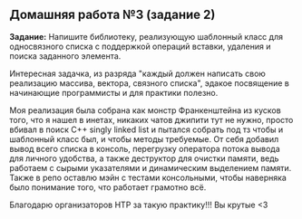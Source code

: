 ## Домашняя работа №3 (задание 2)
__Задание:__ Напишите библиотеку, реализующую шаблонный класс для односвязного списка с поддержкой операций вставки, удаления и поиска заданного элемента.

Интересная задачка, из разряда "каждый должен написать свою реализацию массива, вектора, связного списка", эдакое посвящение в начинающие программисты и для практики полезно.

Моя реализация была собрана как монстр Франкенштейна из кусков того, что я нашел в инетах, никаких чатов джипити тут не нужно, просто вбивал в поиск C++ singly linked list и пытался собрать под тз чтобы и шаблонный класс был, и чтобы методы требуемые. От себя добавил вывод всего списка в консоль, перегрузку оператора потока вывода для личного удобства, а также деструктор для очистки памяти, ведь работаем с сырыми указателями и динамическим выделением памяти.
Также в репо оставлю мэйн с тестами консольными, чтобы наверняка было понимание того, что работает грамотно всё.

Благодарю организаторов НТР за такую практику!!! Вы крутые <3